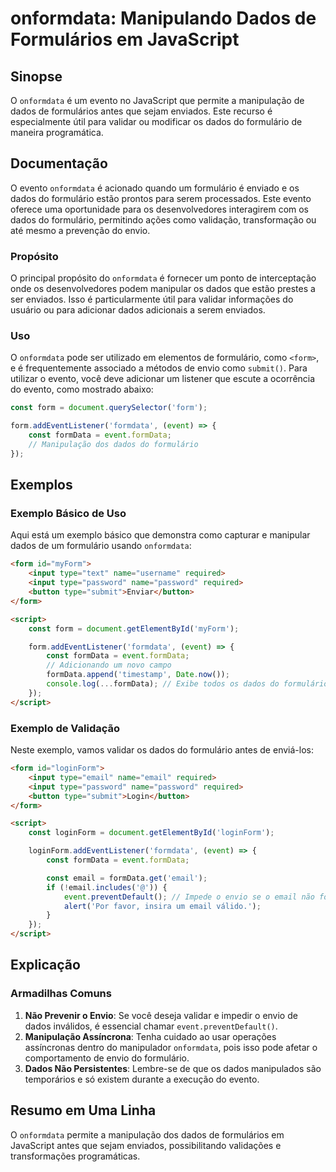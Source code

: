 <!--
Meta Description: # onformdata: Manipulando Dados de Formulários em JavaScript ## Sinopse O `onformdata` é um evento no JavaScript que permite a manipulação de dados de...
Meta Keywords: dados, formdata, formulário, form, onformdata
-->

# onformdata: Manipulando Dados de Formulários em JavaScript

## Sinopse
O `onformdata` é um evento no JavaScript que permite a manipulação de dados de formulários antes que sejam enviados. Este recurso é especialmente útil para validar ou modificar os dados do formulário de maneira programática.

## Documentação
O evento `onformdata` é acionado quando um formulário é enviado e os dados do formulário estão prontos para serem processados. Este evento oferece uma oportunidade para os desenvolvedores interagirem com os dados do formulário, permitindo ações como validação, transformação ou até mesmo a prevenção do envio.

### Propósito
O principal propósito do `onformdata` é fornecer um ponto de interceptação onde os desenvolvedores podem manipular os dados que estão prestes a ser enviados. Isso é particularmente útil para validar informações do usuário ou para adicionar dados adicionais a serem enviados.

### Uso
O `onformdata` pode ser utilizado em elementos de formulário, como `<form>`, e é frequentemente associado a métodos de envio como `submit()`. Para utilizar o evento, você deve adicionar um listener que escute a ocorrência do evento, como mostrado abaixo:

```javascript
const form = document.querySelector('form');

form.addEventListener('formdata', (event) => {
    const formData = event.formData;
    // Manipulação dos dados do formulário
});
```

## Exemplos
### Exemplo Básico de Uso
Aqui está um exemplo básico que demonstra como capturar e manipular dados de um formulário usando `onformdata`:

```html
<form id="myForm">
    <input type="text" name="username" required>
    <input type="password" name="password" required>
    <button type="submit">Enviar</button>
</form>

<script>
    const form = document.getElementById('myForm');

    form.addEventListener('formdata', (event) => {
        const formData = event.formData;
        // Adicionando um novo campo
        formData.append('timestamp', Date.now());
        console.log(...formData); // Exibe todos os dados do formulário
    });
</script>
```

### Exemplo de Validação
Neste exemplo, vamos validar os dados do formulário antes de enviá-los:

```html
<form id="loginForm">
    <input type="email" name="email" required>
    <input type="password" name="password" required>
    <button type="submit">Login</button>
</form>

<script>
    const loginForm = document.getElementById('loginForm');

    loginForm.addEventListener('formdata', (event) => {
        const formData = event.formData;

        const email = formData.get('email');
        if (!email.includes('@')) {
            event.preventDefault(); // Impede o envio se o email não for válido
            alert('Por favor, insira um email válido.');
        }
    });
</script>
```

## Explicação
### Armadilhas Comuns
1. **Não Prevenir o Envio**: Se você deseja validar e impedir o envio de dados inválidos, é essencial chamar `event.preventDefault()`.
2. **Manipulação Assíncrona**: Tenha cuidado ao usar operações assíncronas dentro do manipulador `onformdata`, pois isso pode afetar o comportamento de envio do formulário.
3. **Dados Não Persistentes**: Lembre-se de que os dados manipulados são temporários e só existem durante a execução do evento.

## Resumo em Uma Linha
O `onformdata` permite a manipulação dos dados de formulários em JavaScript antes que sejam enviados, possibilitando validações e transformações programáticas.